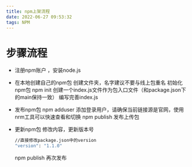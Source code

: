 ```yaml
---
title: npm上架流程
date: 2022-06-27 09:53:32
tags: NPM
---
```


# 步骤流程
* 注册npm账户 ，安装node.js
* 在本地创建自己的npm包
  创建文件夹，名字建议不要与线上包重名
  初始化npm包 npm init
  创建一个index.js文件作为包入口文件（和package.json下的main保持一致）
  编写完善index.js

* 发布npm包
  npm adduser 添加登录用户，请确保当前链接源是官网，使用nrm工具可以快速查看和切换
  npm publish 发布上传包

* 更新npm包
  修改内容，更新版本号
  ``` bash 
  //直接修改package.json中的version
  "version": "1.1.0"
  ```
  npm publish 再次发布


